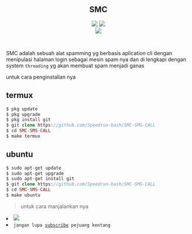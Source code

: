 <h2 align="center">SMC</h2>

<p align="center">
<code><a href="https://github.com/Speedrun-bash"><img src="https://img.shields.io/github/issues/Speedrun-bash/SMC-SMS-CALL?logo=github&style=for-the-badge"></a></code>
<code><a href="https://github.com/Speedrub-bash"><img src="https://img.shields.io/github/license/Speedrun-bash/SMC-SMS-CALL?logo=apache&style=for-the-badge"></a></code><br>
<code><a href="https://youtube.com/channel/UCtu-GcxKL8kJBXpR1wfMgWg"><img src="https://img.shields.io/static/v1?label=Author&message=Speedrun%20||%20polygon&style=for-the-badge&color=green&logo=archlinux"></a></code>
</p><br>

SMC adalah sebuah alat spamming yg berbasis aplication cli
dengan menipulasi halaman login sebagai mesin spam nya dan di lengkapi dengan system `threading` yg akan membuat spam menjadi ganas

untuk cara penginstallan nya

## termux
```php
$ pkg update
$ pkg upgrade
$ pkg install git
$ git clone https://github.com/Speedrun-bash/SMC-SMS-CALL
$ cd SMC-SMS-CALL
$ make termux
```

## ubuntu
```php
$ sudo apt-get update
$ sudo apt-get upgrade
$ sudo apt-get install git
$ git clone https://github.com/Speedrun-bash/SMC-SMS-CALL
$ cd SMC-SMS-CALL
$ make ubuntu
```

> untuk cara manjalankan nya

<li><img src="https://img.shields.io/static/v1?label=$&message=make%20run&logo=termux"></li>

<li><code>jangan lupa <a href="https://www.youtube.com/channel/UCtu-GcxKL8kJBXpR1wfMgWg">subscribe</a> pejuang kentang</code></li>

